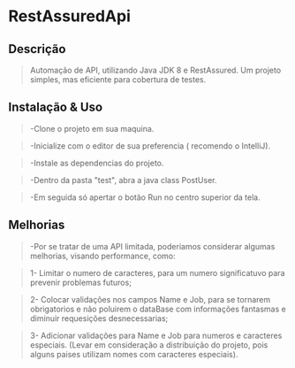 #  RestAssuredApi

## Descrição

> Automação de API, utilizando Java JDK 8 e RestAssured. Um projeto simples, mas eficiente para cobertura de testes.

## Instalação & Uso

> -Clone o projeto em sua maquina.

> -Inicialize com o editor de sua preferencia ( recomendo o IntelliJ).

> -Instale as dependencias do projeto.

> -Dentro da pasta "test", abra a java class PostUser.

> -Em seguida só apertar o botão Run no centro superior da tela.


## Melhorias

> -Por se tratar de uma API limitada, poderiamos considerar algumas melhorias, visando performance, como:

> 1- Limitar o numero de caracteres, para um numero significatuvo para prevenir problemas futuros;

> 2- Colocar validações nos campos Name e Job, para se tornarem obrigatorios e não poluirem o dataBase com informações fantasmas e diminuir requesições desnecessarias;

> 3- Adicionar validações para Name e Job para numeros e caracteres especiais. (Levar em consideração a distribuição do projeto, pois alguns paises utilizam nomes com caracteres especiais).




 
